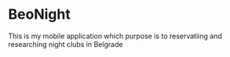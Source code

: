 # BeoNight
This is my  mobile application which purpose is to reservatiing and researching  night clubs in Belgrade 
